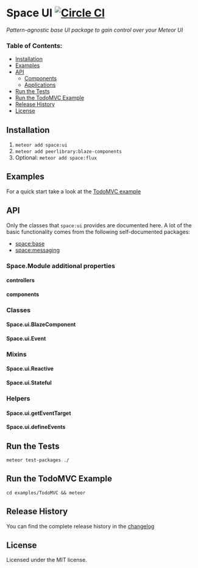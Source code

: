 # Space UI [![Circle CI](https://circleci.com/gh/meteor-space/ui.svg?style=svg)](https://circleci.com/gh/meteor-space/ui)

_Pattern-agnostic base UI package to gain control over your Meteor UI_

### Table of Contents:
* [Installation](#installation)
* [Examples](#examples)
* [API](#documentation)
  * [Components](#components)
  * [Applications](#applications)
* [Run the Tests](#run-the-tests)
* [Run the TodoMVC Example](#run-the-todomvc-example)
* [Release History](#release-history)
* [License](#license)

## Installation
1. `meteor add space:ui`
2. `meteor add peerlibrary:blaze-components`
3. Optional: `meteor add space:flux`


## Examples
For a quick start take a look at the [TodoMVC example](https://github.com/meteor-space/TodoMVC)

## API
Only the classes that `space:ui` provides are documented here. 
A lot of the basic functionality comes from the following 
self-documented packages:
- [space:base](https://github.com/meteor-space/base)
- [space:messaging](https://github.com/meteor-space/messaging)

### Space.Module additional properties
#### controllers

#### components

### Classes

#### Space.ui.BlazeComponent

#### Space.ui.Event

### Mixins
#### Space.ui.Reactive

#### Space.ui.Stateful 

### Helpers
#### Space.ui.getEventTarget

#### Space.ui.defineEvents

## Run the Tests
`meteor test-packages ./`

## Run the TodoMVC Example
`cd examples/TodoMVC && meteor`

## Release History
You can find the complete release history in the [changelog](https://github.com/meteor-space/flux/blob/master/CHANGELOG.md)

## License
Licensed under the MIT license.
